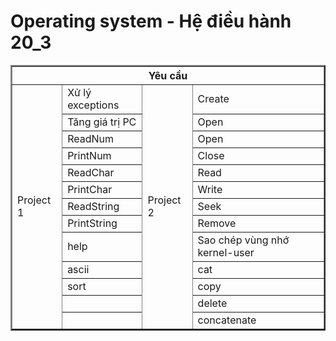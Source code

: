 # Operating system - Hệ điều hành 20_3

<div align="center">
<table  border="2">
  <tr>
    <th style="text-align: center" colspan="4">Yêu cầu</th>
  </tr>
  <tr>
    <td rowspan="15" >Project 1</td>
    <td >Xử lý exceptions</td>
    <td rowspan="15" >Project 2</td>
    <td >Create</td>
  </tr>
  <tr>
    <td >Tăng giá trị PC</td>
    <td >Open</td>
  </tr>
   <tr>
   <td >ReadNum</td>
   <td >Open</td>
  </tr>
  <tr>
    <td >PrintNum</td>
    <td >Close</td>
  </tr>
   <tr>
   <td >ReadChar</td>
   <td >Read</td>
  </tr>
  <tr>
    <td >PrintChar</td>
    <td >Write</td>
  </tr>
     <tr>
   <td >ReadString</td>
   <td >Seek</td>
  </tr>
  <tr>
    <td >PrintString</td>
    <td >Remove</td>
  </tr>
     <tr>
   <td >help</td>
   <td >Sao chép vùng nhớ kernel-user</td>
  </tr>
  <tr>
    <td >ascii</td>
    <td >cat</td>
  </tr>
  <tr>
    <td >sort</td>
    <td >copy</td>
  </tr>
  <tr>
    <td ></td>
    <td >delete</td>
  </tr>
  <tr>
    <td ></td>
    <td >concatenate</td>
  </tr>
</table>
</div>

